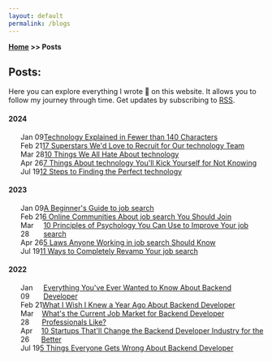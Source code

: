 ```yaml
---
layout: default
permalink: /blogs
---
```

**[Home](/) >> Posts**

## Posts:

<p>Here you can explore everything I wrote 📝 on this website. It allows you to follow my journey through time. Get updates by subscribing to <a href="/blog/index.xml">RSS</a>.</p>
<h4>2024</h4>
<ul id="posts">
  <li style="display:flex">
    <date><time>Jan 09</time></date>
    <a href="https://supravatm.github.io/blog/example-post.html">Technology Explained in Fewer than 140 Characters</a>
  </li>
  <li style="display:flex">
    <date><time>Feb 21</time></date>
    <a href="#">17 Superstars We'd Love to Recruit for Our technology Team</a>
  </li>
  <li style="display:flex">
    <date><time>Mar 28</time></date>
    <a href="#">10 Things We All Hate About technology</a>
  </li>
  <li style="display:flex">
    <date><time>Apr 26</time></date>
    <a href="#">7 Things About technology You'll Kick Yourself for Not Knowing</a>
  </li>
  <li style="display:flex">
    <date><time>Jul 19</time></date>
    <a href="#">12 Steps to Finding the Perfect technology</a>
  </li>
</ul>

<h4>2023</h4>

<ul id="posts">
  <li style="display:flex">
    <date><time>Jan 09</time></date>
    <a href="#">A Beginner's Guide to job search</a>
  </li>
  <li style="display:flex">
    <date><time>Feb 21</time></date>
    <a href="#">6 Online Communities About job search You Should Join</a>
  </li>
  <li style="display:flex">
    <date><time>Mar 28</time></date>
    <a href="#">10 Principles of Psychology You Can Use to Improve Your job search</a>
  </li>
  <li style="display:flex">
    <date><time>Apr 26</time></date>
    <a href="#">5 Laws Anyone Working in job search Should Know</a>
  </li>
  <li style="display:flex">
    <date><time>Jul 19</time></date>
    <a href="#">11 Ways to Completely Revamp Your job search</a>
  </li>
</ul>
<h4>2022</h4>
<ul id="posts">
  <li style="display:flex">
    <date><time>Jan 09</time></date>
    <a href="#">Everything You've Ever Wanted to Know About Backend Developer</a>
  </li>
  <li style="display:flex">
    <date><time>Feb 21</time></date>
    <a href="#">What I Wish I Knew a Year Ago About Backend Developer</a>
  </li>
  <li style="display:flex">
    <date><time>Mar 28</time></date>
    <a href="#">What's the Current Job Market for Backend Developer Professionals Like?</a>
  </li>
  <li style="display:flex">
    <date><time>Apr 26</time></date>
    <a href="#">10 Startups That'll Change the Backend Developer Industry for the Better</a>
  </li>
  <li style="display:flex">
    <date><time>Jul 19</time></date>
    <a href="#">5 Things Everyone Gets Wrong About Backend Developer</a>
  </li>
</ul>
